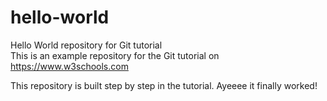 # hello-world
Hello World repository for Git tutorial  
This is an example repository for the Git tutorial on https://www.w3schools.com  

This repository is built step by step in the tutorial.
Ayeeee it finally worked!
